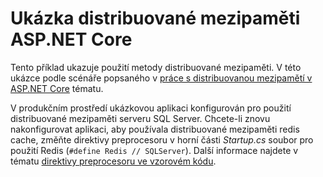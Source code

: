 # <a name="aspnet-core-distributed-cache-sample"></a>Ukázka distribuované mezipaměti ASP.NET Core

Tento příklad ukazuje použití metody distribuované mezipaměti. V této ukázce podle scénáře popsaného v [práce s distribuovanou mezipamětí v ASP.NET Core](https://docs.microsoft.com/aspnet/core/performance/caching/distributed) tématu.

V produkčním prostředí ukázkovou aplikaci konfigurován pro použití distribuované mezipaměti serveru SQL Server. Chcete-li znovu nakonfigurovat aplikaci, aby používala distribuované mezipaměti redis cache, změňte direktivy preprocesoru v horní části *Startup.cs* soubor pro použití Redis (`#define Redis // SQLServer`). Další informace najdete v tématu [direktivy preprocesoru ve vzorovém kódu](https://docs.microsoft.com/aspnet/core/#preprocessor-directives-in-sample-code).
